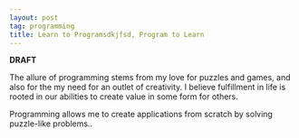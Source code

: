 ```yaml
---
layout: post
tag: programming
title: Learn to Programsdkjfsd, Program to Learn
---
```

**DRAFT**

The allure of programming stems from my love for puzzles and games, and also for the my need for an outlet of creativity.  I believe fulfillment in life is rooted in our abilities to create value in some form for others.

Programming allows me to create applications from scratch by solving puzzle-like problems..